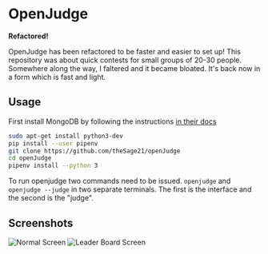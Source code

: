 OpenJudge
=========

**Refactored!**

OpenJudge has been refactored to be faster and easier to set up! This
repository was about quick contests for small groups of 20-30 people. Somewhere
along the way, I faltered and it became bloated. It's back now in a form which
is fast and light.

Usage
------

First install MongoDB by following the instructions [in their docs](https://docs.mongodb.com/manual/tutorial/install-mongodb-on-ubuntu/)

```bash
sudo apt-get install python3-dev
pip install --user pipenv
git clone https://github.com/theSage21/openJudge
cd openJudge
pipenv install --python 3
```

To run openjudge two commands need to be issued.  `openjudge` and `openjudge --judge` in two separate terminals. The first is the interface and the second is the "judge".

Screenshots
----------

![Normal Screen](screens/home.png)
![Leader Board Screen](screens/lb.png)
